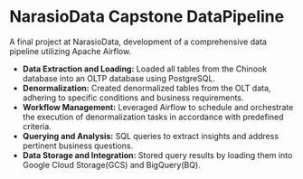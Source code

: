 # **NarasioData Capstone DataPipeline**
A final project at NarasioData, development of a comprehensive data pipeline utilizing Apache Airflow.
- **Data Extraction and Loading:** Loaded all tables from the Chinook database into an OLTP database using PostgreSQL.
- **Denormalization:** Created denormalized tables from the OLT data, adhering to specific conditions and business requirements.
- **Workflow Management:** Leveraged Airflow to schedule and orchestrate the execution of denormalization tasks in accordance with predefined criteria. 
- **Querying and Analysis:** SQL queries to extract insights and address pertinent business questions. 
- **Data Storage and Integration:**  Stored query results by loading them into Google Cloud Storage(GCS) and BigQuery(BQ).

